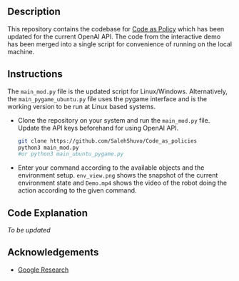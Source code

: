 ## Description
This repository contains the codebase for [Code as Policy](https://code-as-policies.github.io/) which has been updated for the current OpenAI API. The code from the interactive demo has been merged into a single script for convenience of running on the local machine.
## Instructions
The ```main_mod.py``` file is the updated script for Linux/Windows. Alternatively, the ```main_pygame_ubuntu.py``` file uses the pygame interface and is the working version to be run at Linux based systems.
* Clone the repository on your system and run the ```main_mod.py``` file. Update the API keys beforehand for using OpenAI API.
    ```bash
    git clone https://github.com/SalehShuvo/Code_as_policies
    python3 main_mod.py
    #or python3 main_ubuntu_pygame.py
    ```
* Enter your command according to the available objects and the environment setup. ```env_view.png``` shows the snapshot of the current environment state and ```Demo.mp4``` shows the video of the robot doing the action according to the given command.
## Code Explanation
*To be updated*
## Acknowledgements
* [Google Research](https://github.com/google-research/google-research/tree/master/code_as_policies)
